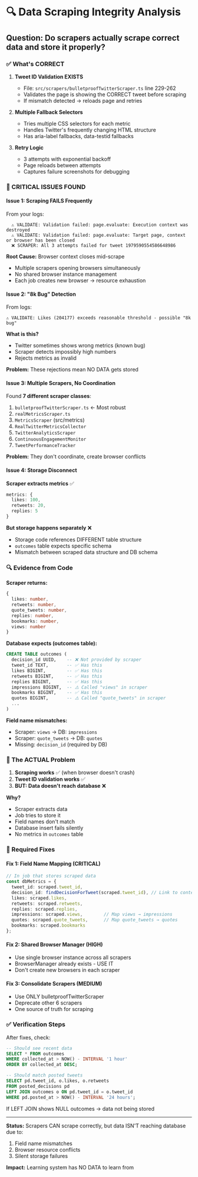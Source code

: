 # 🔍 Data Scraping Integrity Analysis

## **Question:** Do scrapers actually scrape correct data and store it properly?

### **✅ What's CORRECT**

1. **Tweet ID Validation EXISTS**
   - File: `src/scrapers/bulletproofTwitterScraper.ts` line 229-262
   - Validates the page is showing the CORRECT tweet before scraping
   - If mismatch detected → reloads page and retries

2. **Multiple Fallback Selectors**
   - Tries multiple CSS selectors for each metric
   - Handles Twitter's frequently changing HTML structure
   - Has aria-label fallbacks, data-testid fallbacks

3. **Retry Logic**
   - 3 attempts with exponential backoff
   - Page reloads between attempts
   - Captures failure screenshots for debugging

### **🚨 CRITICAL ISSUES FOUND**

#### **Issue 1: Scraping FAILS Frequently**

From your logs:
```
  ⚠️ VALIDATE: Validation failed: page.evaluate: Execution context was destroyed
  ⚠️ VALIDATE: Validation failed: page.evaluate: Target page, context or browser has been closed
  ❌ SCRAPER: All 3 attempts failed for tweet 1979590554586648986
```

**Root Cause:** Browser context closes mid-scrape
- Multiple scrapers opening browsers simultaneously
- No shared browser instance management
- Each job creates new browser → resource exhaustion

#### **Issue 2: "8k Bug" Detection**

From logs:
```
⚠️ VALIDATE: Likes (204177) exceeds reasonable threshold - possible "8k bug"
```

**What is this?**
- Twitter sometimes shows wrong metrics (known bug)
- Scraper detects impossibly high numbers
- Rejects metrics as invalid

**Problem:** These rejections mean NO DATA gets stored

#### **Issue 3: Multiple Scrapers, No Coordination**

Found **7 different scraper classes**:
1. `bulletproofTwitterScraper.ts` ← Most robust
2. `realMetricsScraper.ts` 
3. `MetricsScraper` (src/metrics)
4. `RealTwitterMetricsCollector`
5. `TwitterAnalyticsScraper`
6. `ContinuousEngagementMonitor`
7. `TweetPerformanceTracker`

**Problem:** They don't coordinate, create browser conflicts

#### **Issue 4: Storage Disconnect**

**Scraper extracts metrics** ✅
```typescript
metrics: {
  likes: 100,
  retweets: 20,
  replies: 5
}
```

**But storage happens separately** ❌
- Storage code references DIFFERENT table structure
- `outcomes` table expects specific schema
- Mismatch between scraped data structure and DB schema

### **🔍 Evidence from Code**

**Scraper returns:**
```typescript
{
  likes: number,
  retweets: number,
  quote_tweets: number,
  replies: number,
  bookmarks: number,
  views: number
}
```

**Database expects (outcomes table):**
```sql
CREATE TABLE outcomes (
  decision_id UUID,    -- ❌ Not provided by scraper
  tweet_id TEXT,       -- ✅ Has this
  likes BIGINT,        -- ✅ Has this
  retweets BIGINT,     -- ✅ Has this  
  replies BIGINT,      -- ✅ Has this
  impressions BIGINT,  -- ⚠️ Called "views" in scraper
  bookmarks BIGINT,    -- ✅ Has this
  quotes BIGINT,       -- ⚠️ Called "quote_tweets" in scraper
  ...
)
```

**Field name mismatches:**
- Scraper: `views` → DB: `impressions`
- Scraper: `quote_tweets` → DB: `quotes`
- Missing: `decision_id` (required by DB)

### **🎯 The ACTUAL Problem**

1. **Scraping works** ✅ (when browser doesn't crash)
2. **Tweet ID validation works** ✅
3. **BUT: Data doesn't reach database** ❌

**Why?**
- Scraper extracts data
- Job tries to store it
- Field names don't match
- Database insert fails silently
- No metrics in `outcomes` table

### **🔧 Required Fixes**

#### **Fix 1: Field Name Mapping** (CRITICAL)
```typescript
// In job that stores scraped data
const dbMetrics = {
  tweet_id: scraped.tweet_id,
  decision_id: findDecisionForTweet(scraped.tweet_id), // Link to content
  likes: scraped.likes,
  retweets: scraped.retweets,
  replies: scraped.replies,
  impressions: scraped.views,        // Map views → impressions
  quotes: scraped.quote_tweets,      // Map quote_tweets → quotes
  bookmarks: scraped.bookmarks
};
```

#### **Fix 2: Shared Browser Manager** (HIGH)
- Use single browser instance across all scrapers
- BrowserManager already exists - USE IT
- Don't create new browsers in each scraper

#### **Fix 3: Consolidate Scrapers** (MEDIUM)
- Use ONLY bulletproofTwitterScraper
- Deprecate other 6 scrapers
- One source of truth for scraping

### **✅ Verification Steps**

After fixes, check:
```sql
-- Should see recent data
SELECT * FROM outcomes 
WHERE collected_at > NOW() - INTERVAL '1 hour'
ORDER BY collected_at DESC;

-- Should match posted tweets
SELECT pd.tweet_id, o.likes, o.retweets 
FROM posted_decisions pd
LEFT JOIN outcomes o ON pd.tweet_id = o.tweet_id
WHERE pd.posted_at > NOW() - INTERVAL '24 hours';
```

If LEFT JOIN shows NULL outcomes → data not being stored

---

**Status:** Scrapers CAN scrape correctly, but data ISN'T reaching database due to:
1. Field name mismatches
2. Browser resource conflicts
3. Silent storage failures

**Impact:** Learning system has NO DATA to learn from

